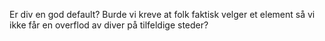 Er div en god default? 
	Burde vi kreve at folk faktisk velger et element så vi ikke får en overflod av diver på tilfeldige steder?